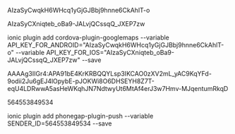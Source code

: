AIzaSyCwqkH6WHcq1yGjGJBbj9hnne6CkAhlT-o

AIzaSyCXniqteb_oBa9-JALvjQCssqQ_JXEP7zw

ionic plugin add cordova-plugin-googlemaps --variable API_KEY_FOR_ANDROID="AIzaSyCwqkH6WHcq1yGjGJBbj9hnne6CkAhlT-o" --variable API_KEY_FOR_IOS="AIzaSyCXniqteb_oBa9-JALvjQCssqQ_JXEP7zw" --save


AAAAg3IIGr4:APA91bE4KrKRBQQYLsp3IKCAO0zXV2mL_yAC9KqYFd-9odii2Ju6gEJ4lOpybE-pJOKWi8O6DHSEYH8Z7T-eqU4LDRwwA5asHeWKqhJN7NdtwyUt6MtAf4erJ3w7Hmv-MJqentumRkqD


564553849534

ionic plugin add phonegap-plugin-push --variable SENDER_ID=564553849534 --save